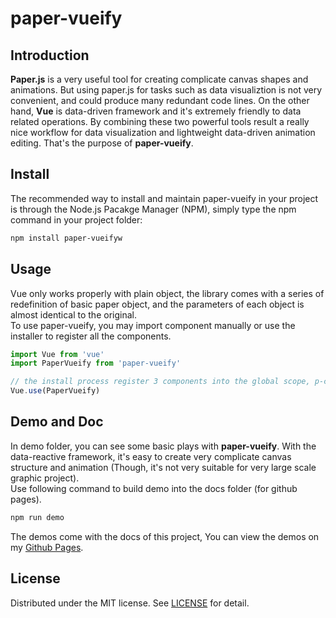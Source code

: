 # paper-vueify
## Introduction
**Paper.js** is a very useful tool for creating complicate canvas shapes and animations. But using paper.js for tasks such as data visualiztion is not very convenient, and could produce many redundant code lines. On the other hand, **Vue** is data-driven framework and it's extremely friendly to data related operations. By combining these two powerful tools result a really nice workflow for data visualization and lightweight data-driven animation editing. That's the purpose of **paper-vueify**.

## Install
The recommended way to install and maintain paper-vueify in your project is through the Node.js Pacakge Manager (NPM), simply type the npm command in your project folder:

```sh
npm install paper-vueifyw
```

## Usage
Vue only works properly with plain object, the library comes with a series of redefinition of basic paper object, and the parameters of each object is almost identical to the original.
<br/>To use paper-vueify, you may import component manually or use the installer to register all the components.
```javascript
import Vue from 'vue'
import PaperVueify from 'paper-vueify'

// the install process register 3 components into the global scope, p-canvas, p-item and p-symbol-definition
Vue.use(PaperVueify)
```

## Demo and Doc
In demo folder, you can see some basic plays with **paper-vueify**. With the data-reactive framework, it's easy to create very complicate canvas structure and animation (Though, it's not very suitable for very large scale graphic project).
<br/>Use following command to build demo into the docs folder (for github pages).
```sh
npm run demo
```
The demos come with the docs of this project, You can view the demos on my [Github Pages](https://luz-alphacode.github.io/paper-vueify/).


## License
Distributed under the MIT license. See [LICENSE](https://github.com/luz-alphacode/paper-vueify/blob/master/LICENSE) for detail.
